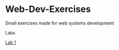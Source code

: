 # Web-Dev-Exercises
Small exercises made for web systems development

Labs

[Lab 1](https://ajcastan0103.github.io/Web-Dev-Exercises/lab01)
